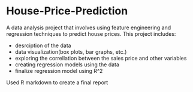 # House-Price-Prediction

A data analysis project that involves using feature engineering and regression techniques to predict house prices. This project includes:

- desrciption of the data
- data visualization(box plots, bar graphs, etc.)
- exploring the correllation between the sales price and other variables
- creating regression models using the data
- finalize regression model using R^2

Used R markdown to create a final report
